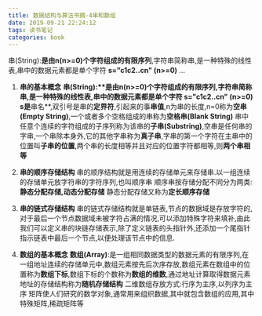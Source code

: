 ```yaml
---
title: 数据结构与算法书摘-4串和数组
date: 2019-09-21 22:24:12
tags: 读书笔记
categories: book
---
```

串(String):**是由n(n>=0)个字符组成的有限序列**,字符串简称串,是一种特殊的线性表,串中的数据元素都是单个字符
 	**s="c1c2..cn"	(n>=0)** ...
<!--more-->
1. **串的基本概念**
 	**串(String):****是由n(n>=0)个字符组成的有限序列**,字符串简称串,是一种特殊的线性表,串中的数据元素都是单个字符
 	**s="c1c2..cn"	(n>=0)**
 	s是**串名**,双引号是串的**定界符**,引起来的事**串值**,n为串的长度,n=0称为**空串(Empty String)**,一个或者多个空格组成的串称为**空格串(Blank String)**
 	串中任意个连续的字符组成的子序列称为该串的**子串(Substring)**,空串是任何串的字串,一个串除本身外,它的其他字串称为**真子串**,字串的第一个字符在主串中的位置叫**子串的位置**,两个串的长度相等并且对应的位置字符都相等,则**两个串相等**
 	
 2. **串的顺序存储结构**
 	串的顺序结构就是用连续的存储单元来存储串.以一组连续的存储单元放字符串的字符序列,也叫顺序串
 	顺序串按存储分配不同分为两类:**静态分配存储,动态分配存储**
 	静态分配存储又称为**定长顺序存储**
 	
 3. **串的链式存储结构**
 	串的链式存储结构就是单链表,节点的数据域是存放字符的,对于最后一个节点数据域未被字符占满的情况,可以添加特殊字符来填补,由此我们可以定义串的块链存储表示,除了定义链表的头指针外,还添加一个尾指针指示链表中最后一个节点,以便处理该节点中的信息.
 	
 4. **数组的基本概念**
 	**数组(Array)**:是一组相同数据类型的数据元素的有限序列,在一组地址连续的存储单元中,数组元素按先后次序存放,数组元素在数组中的位置称为**数组下标**,数组下标的个数称为**数组的维数**,通过地址计算取得数据元素地址的存储结构称为**随机存储结构**
 	二维数组存放方式:行序为主序,以列序为主序
 	矩阵使人们研究的数学对象,通常用来组织数据,其中就包含数组的应用,其中特殊矩阵,稀疏矩阵等